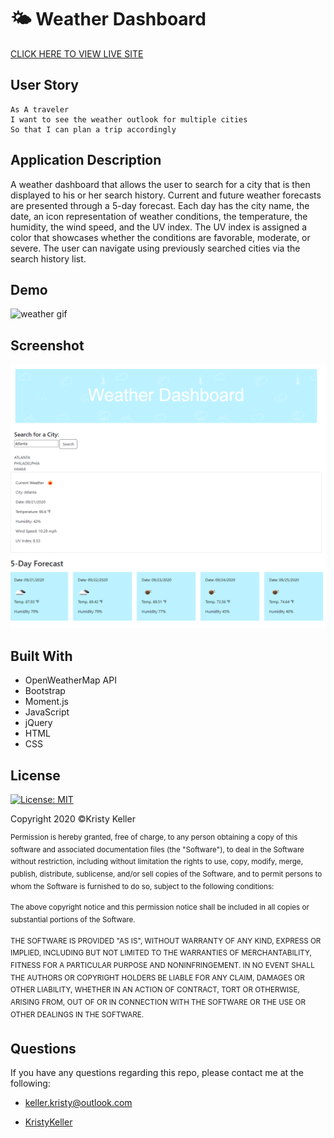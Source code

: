 # 🌤️ Weather Dashboard

[CLICK HERE TO VIEW LIVE SITE](https://kristykeller.github.io/WeatherDashboard/)

## User Story
```
As A traveler
I want to see the weather outlook for multiple cities
So that I can plan a trip accordingly
```

## Application Description 
A weather dashboard that allows the user to search for a city that is then displayed to his or her search history. Current and future weather forecasts are presented through a 5-day forecast. Each day has the city name, the date, an icon representation of weather conditions, the temperature, the humidity, the wind speed, and the UV index. The UV index is assigned a color that showcases whether the conditions are favorable, moderate, or severe. The user can navigate using previously searched cities via the search history list.

## Demo
![weather gif](https://media.giphy.com/media/46rd3G4XzxT1QSxxCu/giphy.gif)

## Screenshot
![weather](./images/weather-screenshot.png)

## Built With
* OpenWeatherMap API
* Bootstrap 
* Moment.js 
* JavaScript
* jQuery
* HTML
* CSS

## License
[![License: MIT](https://img.shields.io/badge/License-MIT-yellow.svg)](https://opensource.org/licenses/MIT)

Copyright 2020 ©Kristy Keller

<sup>Permission is hereby granted, free of charge, to any person obtaining a copy of this software and associated documentation files (the "Software"), to deal in the Software without restriction, including without limitation the rights to use, copy, modify, merge, publish, distribute, sublicense, and/or sell copies of the Software, and to permit persons to whom the Software is furnished to do so, subject to the following conditions:
  
<sup>The above copyright notice and this permission notice shall be included in all copies or substantial portions of the Software.

<sup>THE SOFTWARE IS PROVIDED "AS IS", WITHOUT WARRANTY OF ANY KIND, EXPRESS OR IMPLIED, INCLUDING BUT NOT LIMITED TO THE WARRANTIES OF MERCHANTABILITY, FITNESS FOR A PARTICULAR PURPOSE AND NONINFRINGEMENT. IN NO EVENT SHALL THE AUTHORS OR COPYRIGHT HOLDERS BE LIABLE FOR ANY CLAIM, DAMAGES OR OTHER LIABILITY, WHETHER IN AN ACTION OF CONTRACT, TORT OR OTHERWISE, ARISING FROM, OUT OF OR IN CONNECTION WITH THE SOFTWARE OR THE USE OR OTHER DEALINGS IN THE SOFTWARE.

## Questions

If you have any questions regarding this repo, please contact me at the following:

* <keller.kristy@outlook.com>

* [KristyKeller](https://github.com/KristyKeller)
